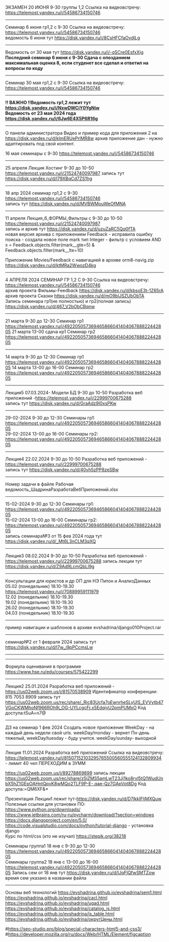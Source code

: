 ЭКЗАМЕН 20 ИЮНЯ 9-30 группы 1,2 Ссылка на видеовстречу: https://telemost.yandex.ru/j/54586734150746 <br>
________________________________________________________________________________________
Семинар 6 июня гр1,2 с 9-30 Ссылка на видеовстречу: https://telemost.yandex.ru/j/54586734150746 <br>
ведомость 6 июня тут https://disk.yandex.ru/i/8CsHFCfaOvdjLg
_________________________________________________
Ведомость от 30 мая тут https://disk.yandex.ru/i/-qSCre0EsfxXig <br>
<b>Последний семинар 6 июня с 9-30 Сдача с опозданием максимальная оценка 8, если студенет все сделал и ответил на вопросы по коду </b>
_______________________________________________________________________________________________________________________________
Семинар 30 мая гр1,2 с 9-30 Ссылка на видеовстречу: https://telemost.yandex.ru/j/54586734150746 <br>
___________________________________
<b>!! ВАЖНО !!Ведомость гр1,2 лежит тут https://disk.yandex.ru/i/NxwDWCiY0YgNiw <br>
Ведомость от 23 мая 2024 года https://disk.yandex.ru/i/6Jw6E4X5P6R16g </b> <br>
____________________________________
О панели администратора Видео и пример кода для приложения 2 на https://disk.yandex.ru/d/kImERUePrlMR8w
архив приложение дан - нужно адаптировать под свой контент.

16  мая семинары с 9-30 https://telemost.yandex.ru/j/54586734150746 <br>
_____________________________________________________________________________________________
25 апреля Лекция Хостинг 9-30 до 10-50 https://telemost.yandex.ru/j/21524740097987 запись тут https://disk.yandex.ru/d/l79XBqCd7ZS1hg
______________________________
18 апр 2024 семинар гр1,2 с 9-30 https://telemost.yandex.ru/j/54586734150746 <br>
запись тут https://disk.yandex.ru/d/MVBWMouWeOfMNA
________________________________________________________________________________
11 апреля  Лекция_6_ФОРМЫ_Фильтры с 9-30 до 10-50 https://telemost.yandex.ru/j/21524740097987 <br>
запись и архив тут https://disk.yandex.ru/d/uzuZaRC5Qq0fTA <br>
новая версия архива с приложением Feedback - исправила ошибку поиска - создала новое поле mark тип Integer - фильтр с условием AND <br>
x = Feedback.objects.filter(mark__gte=5) & Feedback.objects.filter(mark__lte=10) <br>

Приложение Movies/Feedback c навигацией в архиве orm8-navig.zip https://disk.yandex.ru/d/ktMRa2WwozD4kg 
________________________________________________________________________________________________________________________________________
4 АПРЕЛЯ 2024 СЕМИНАР ГР 1,2  С 9-30 Ссылка на видеовстречу: https://telemost.yandex.ru/j/54586734150746 <br>
архив проекта Фильмы-Feedback https://disk.yandex.ru/d/kbsoE3t-1Z65rA <br>
архив проекта Сказки https://disk.yandex.ru/d/mO9blJSZUbObTA <br>
Запись семинара гр1(не полностью) и гр2(полная запись) https://disk.yandex.ru/d/467_V2bObCBqnw
_________________________________________________________________________________________________________
21 марта 9-30 до 12-30 Семинар гр1 https://telemost.yandex.ru/j/49220505736946586604140406788822442805
21 марта 13-00  сдача кр1 Семинар гр2 https://telemost.yandex.ru/j/49220505736946586604140406788822442805
_________________________________________________
14 марта 9-30 до 12-30 Семинар гр1 https://telemost.yandex.ru/j/49220505736946586604140406788822442805
14 марта 13-00 до 16-00 Семинар гр2 https://telemost.yandex.ru/j/49220505736946586604140406788822442805
______________________________________________________
Лекция5 07.03.2024- Модели БД  9-30 до 10-50 Разработка веб приложений -https://telemost.yandex.ru/j/22999700675288 <br>
запись тут https://disk.yandex.ru/d/GraAdz9I0xsPKw
________________________________________
29-02-2024 9-30 до 12-30 Семинары гр1: https://telemost.yandex.ru/j/49220505736946586604140406788822442805 <br>
29-02-2024 13-00 до 16-00 Семинары гр2: https://telemost.yandex.ru/j/49220505736946586604140406788822442805 <br>
_______________________________________________________________________________
Лекция4 22.02.2024  9-30 до 10-50 Разработка веб приложений -https://telemost.yandex.ru/j/22999700675288 <br>
запись тут https://disk.yandex.ru/d/40vh5zPP8zeSBw
________________________________________
Номер задачи в файле Рабочая ведомость_ШадринаРазработаВебПриложений.xlsx <br>
_________________________________________________________
15-02-2024 9-30 до 12-30 Семинары гр1: https://telemost.yandex.ru/j/49220505736946586604140406788822442805 <br>
15-02-2024 13-00 до 16-00 Семинары гр2: https://telemost.yandex.ru/j/49220505736946586604140406788822442805 <br>
запись семинара№3  от 15 фев 2024 года тут https://disk.yandex.ru/d/_Mt6L3nCLM3qXQ

______________________
Лекция3 08.02.2024  9-30 до 10-50 Разработка веб приложений -https://telemost.yandex.ru/j/22999700675288
запись лекции тут https://disk.yandex.ru/d/Z9Ad9LcmQbLI9g
____________________________________
Консультации для юристов и др ОП для НЭ Питон и АнализДанных <br>
05.02 (понедельник) 18.10-19.30  https://telemost.yandex.ru/j/70889959111979 <br>
12.02 (понедельник) 18.10-19.30 <br>
19.02 (понедельник) 18.10-19.30 <br>
26.02 (понедельник) 18.10-19.30 <br>
04.03 (понедельник) 18.10-19.30 <br>


_________________________________________________________________________
пример навигации и шаблонов в архиве evshadrina/django010Project.rar
__________________
семинар№2 от 1 февраля 2024 запись тут https://disk.yandex.ru/d/l7w_i9pPCcmsLw
______________________________

_____________________________________________________________
Формула оценивания в программе https://www.hse.ru/edu/courses/575422299
__________

Лекция2 25.01.2024 Разработка веб приложений - 
https://us02web.zoom.us/j/81570538909
Идентификатор конференции: 815 7053 8909
запись тут https://us02web.zoom.us/rec/share/_Ric83Ucfa7oEwnrheSLyUlS_EVVytb47VGoCKWMhoNf966ROh9i_OG-UYLcgcFr.x5EdqiyU2pmPUMxO
Код доступа:tSuA=n7@

___________________________________
ДЗ на семинар 1 фев 2024 Создать новое приложение WeekDay - на каждый день недели свой urls. weekDay/monday -  вернет Пн-день тяжелый, weekDay/tuesday - буду учится.  weekDay/sunday- выходной
_______________________________________________________
Лекция 11.01.2024 Разработка веб приложений
Ссылка на видеовстречу: https://telemost.yandex.ru/j/81507152103295765500560555124132809934 - лимит 40 чел ПЕРЕХОДИМ в ЗУММ

https://us02web.zoom.us/j/89278869899
запись лекции https://us02web.zoom.us/rec/share/z5iZMS5amLwT23Jj1ko8rvl5tQ1WudUnbX5hZ1GEpOAHntQpvK8wMQo2TLF9P-E-.qae-Qz7GApVot8Dg
Код доступа:=QM6XF&*<br>

Презентация Лекции1 лежит тут-https://disk.yandex.ru/d/D7lkkIFljMXQuw<br>
Полезные ссылки для установки ПО: <br> 
https://www.python.org/downloads/ <br>
https://www.jetbrains.com/ru-ru/pycharm/download/?section=windows<br>
https://docs.djangoproject.com/en/5.0/<br>
https://code.visualstudio.com/docs/python/tutorial-django - установка django<br>
Курс по html/css (кто не изучал) https://stepik.org/38218

Семинары группа1 18 янв с 9-30 до 12-30  https://telemost.yandex.ru/j/49220505736946586604140406788822442805<br>
Семинары группа2 18 янв с 13-00 до 16-00 https://telemost.yandex.ru/j/49220505736946586604140406788822442805
Запись сем от 18 янв тут https://disk.yandex.ru/d/IJqFlQfwSMTZow
время сем указано в названии файла
_____________________________________________________________

Основы веб технологий
https://evshadrina.github.io/evshadrina/sem1.html
https://evshadrina.github.io/evshadrina/cacl.html
https://evshadrina.github.io/evshadrina/ugad.html
https://evshadrina.github.io/evshadrina/catalog_js.html
https://evshadrina.github.io/evshadrina/js_table.html
https://evshadrina.github.io/evshadrina/округЦены.html



#https://seo-studio.pro/blog/special-characters-html5-and-css3/
#https://developer.mozilla.org/ru/docs/Web/HTML/Element/figcaption






